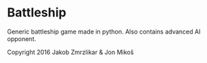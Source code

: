 # Battleship
Generic battleship game made in python. Also contains advanced AI opponent.

Copyright 2016 Jakob Zmrzlikar & Jon Mikoš